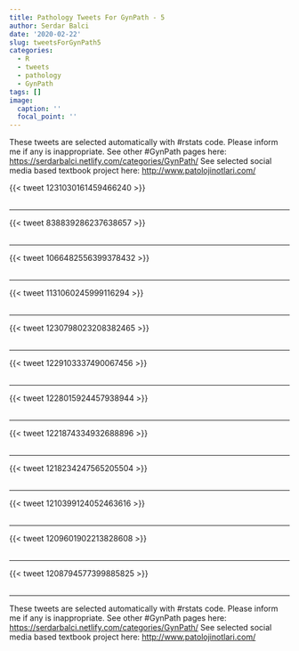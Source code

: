```yaml
---
title: Pathology Tweets For GynPath - 5
author: Serdar Balci
date: '2020-02-22'
slug: tweetsForGynPath5
categories:
  - R
  - tweets
  - pathology
  - GynPath
tags: []
image:
  caption: ''
  focal_point: ''
---
```



These tweets are selected automatically with #rstats code. Please inform me if any is inappropriate.
See other #GynPath pages here: https://serdarbalci.netlify.com/categories/GynPath/ 
See selected social media based textbook project here: http://www.patolojinotlari.com/

{{< tweet 1231030161459466240 >}}
<br>
<br>
<hr>
{{< tweet 838839286237638657 >}}
<br>
<br>
<hr>
{{< tweet 1066482556399378432 >}}
<br>
<br>
<hr>
{{< tweet 1131060245999116294 >}}
<br>
<br>
<hr>
{{< tweet 1230798023208382465 >}}
<br>
<br>
<hr>
{{< tweet 1229103337490067456 >}}
<br>
<br>
<hr>
{{< tweet 1228015924457938944 >}}
<br>
<br>
<hr>
{{< tweet 1221874334932688896 >}}
<br>
<br>
<hr>
{{< tweet 1218234247565205504 >}}
<br>
<br>
<hr>
{{< tweet 1210399124052463616 >}}
<br>
<br>
<hr>
{{< tweet 1209601902213828608 >}}
<br>
<br>
<hr>
{{< tweet 1208794577399885825 >}}
<br>
<br>
<hr>


These tweets are selected automatically with #rstats code. Please inform me if any is inappropriate.
See other #GynPath pages here: https://serdarbalci.netlify.com/categories/GynPath/ 
See selected social media based textbook project here: http://www.patolojinotlari.com/

